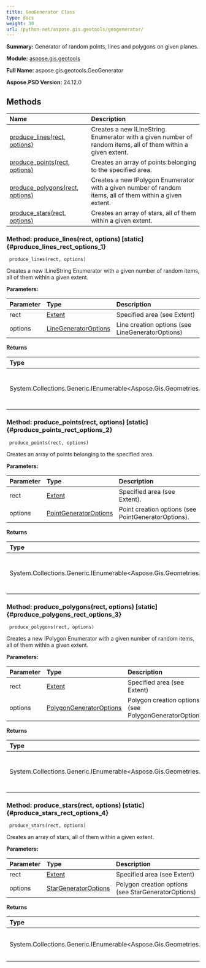 ```yaml
---
title: GeoGenerator Class
type: docs
weight: 30
url: /python-net/aspose.gis.geotools/geogenerator/
---
```


**Summary:** Generator of random points, lines and polygons on given planes.

**Module:** [aspose.gis.geotools](/psd/python-net/aspose.gis.geotools/)

**Full Name:** aspose.gis.geotools.GeoGenerator

**Aspose.PSD Version:** 24.12.0

## **Methods**
| **Name** | **Description** |
| :- | :- |
| [produce_lines(rect, options)](#produce_lines_rect_options_1) | Creates a new ILineString Enumerator with a given number of random items, all of them within a given extent. |
| [produce_points(rect, options)](#produce_points_rect_options_2) | Creates an array of points belonging to the specified area. |
| [produce_polygons(rect, options)](#produce_polygons_rect_options_3) | Creates a new IPolygon Enumerator with a given number of random items, all of them within a given extent. |
| [produce_stars(rect, options)](#produce_stars_rect_options_4) | Creates an array of stars, all of them within a given extent. |


### Method: produce_lines(rect, options)  [static] {#produce_lines_rect_options_1}


```
 produce_lines(rect, options) 
```

Creates a new ILineString Enumerator with a given number of random items, all of them within a given extent.

**Parameters:**

| Parameter | Type | Description |
| :- | :- | :- |
| rect | [Extent](/psd/python-net/aspose.gis/extent) | Specified area (see <see cref="T:Aspose.Gis.Extent">Extent</see>) |
| options | [LineGeneratorOptions](/psd/python-net/aspose.gis.geotools/linegeneratoroptions) | Line creation options (see <see cref="T:Aspose.Gis.GeoTools.LineGeneratorOptions">LineGeneratorOptions</see>) |

**Returns**

| Type | Description |
| :- | :- |
| System.Collections.Generic.IEnumerable<Aspose.Gis.Geometries.ILineString> | Array of lines (see enumeration of <see cref="T:Aspose.Gis.Geometries.ILineString">ILineString</see>) |


### Method: produce_points(rect, options)  [static] {#produce_points_rect_options_2}


```
 produce_points(rect, options) 
```

Creates an array of points belonging to the specified area.

**Parameters:**

| Parameter | Type | Description |
| :- | :- | :- |
| rect | [Extent](/psd/python-net/aspose.gis/extent) | Specified area (see <see cref="T:Aspose.Gis.Extent">Extent</see>). |
| options | [PointGeneratorOptions](/psd/python-net/aspose.gis.geotools/pointgeneratoroptions) | Point creation options (see <see cref="T:Aspose.Gis.GeoTools.PointGeneratorOptions">PointGeneratorOptions</see>). |

**Returns**

| Type | Description |
| :- | :- |
| System.Collections.Generic.IEnumerable<Aspose.Gis.Geometries.IGeometry> | Array of points (see enumeration of <see cref="T:Aspose.Gis.Geometries.IGeometry">IGeometry</see>). |


### Method: produce_polygons(rect, options)  [static] {#produce_polygons_rect_options_3}


```
 produce_polygons(rect, options) 
```

Creates a new IPolygon Enumerator with a given number of random items, all of them within a given extent.

**Parameters:**

| Parameter | Type | Description |
| :- | :- | :- |
| rect | [Extent](/psd/python-net/aspose.gis/extent) | Specified area (see <see cref="T:Aspose.Gis.Extent">Extent</see>) |
| options | [PolygonGeneratorOptions](/psd/python-net/aspose.gis.geotools/polygongeneratoroptions) | Polygon creation options (see <see cref="T:Aspose.Gis.GeoTools.PolygonGeneratorOptions">PolygonGeneratorOptions</see>) |

**Returns**

| Type | Description |
| :- | :- |
| System.Collections.Generic.IEnumerable<Aspose.Gis.Geometries.IPolygon> | Array of polygons (see enumeration of <see cref="T:Aspose.Gis.Geometries.IPolygon">IPolygon</see>) |


### Method: produce_stars(rect, options)  [static] {#produce_stars_rect_options_4}


```
 produce_stars(rect, options) 
```

Creates an array of stars, all of them within a given extent.

**Parameters:**

| Parameter | Type | Description |
| :- | :- | :- |
| rect | [Extent](/psd/python-net/aspose.gis/extent) | Specified area (see <see cref="T:Aspose.Gis.Extent">Extent</see>) |
| options | [StarGeneratorOptions](/psd/python-net/aspose.gis.geotools/stargeneratoroptions) | Polygon creation options (see <see cref="T:Aspose.Gis.GeoTools.StarGeneratorOptions">StarGeneratorOptions</see>) |

**Returns**

| Type | Description |
| :- | :- |
| System.Collections.Generic.IEnumerable<Aspose.Gis.Geometries.IPolygon> | Array of stars (see enumeration of <see cref="T:Aspose.Gis.Geometries.IPolygon">IPolygon</see>) |


